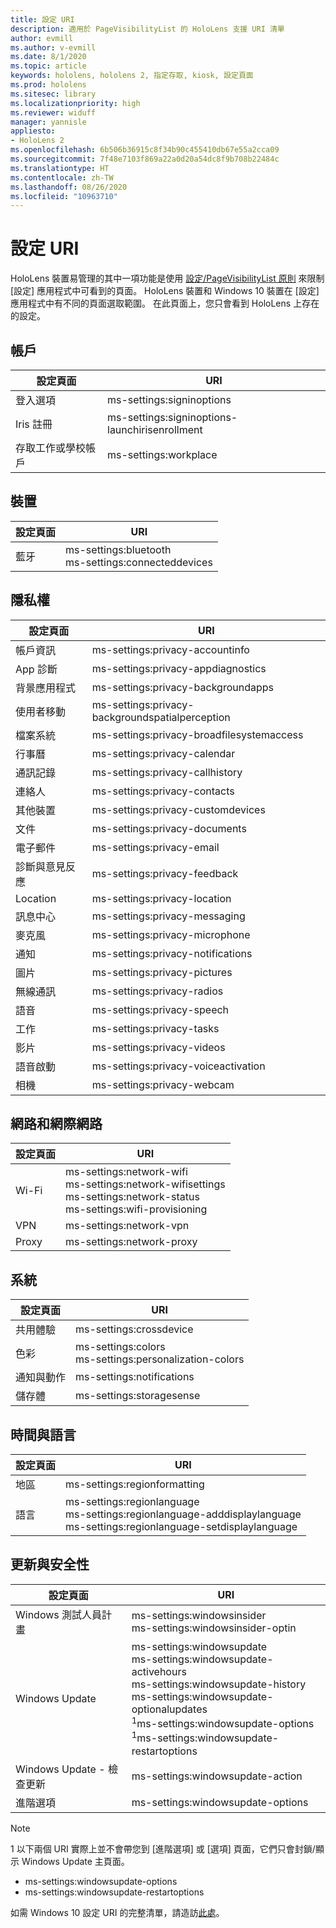 ```yaml
---
title: 設定 URI
description: 適用於 PageVisibilityList 的 HoloLens 支援 URI 清單
author: evmill
ms.author: v-evmill
ms.date: 8/1/2020
ms.topic: article
keywords: hololens, hololens 2, 指定存取, kiosk, 設定頁面
ms.prod: hololens
ms.sitesec: library
ms.localizationpriority: high
ms.reviewer: widuff
manager: yannisle
appliesto:
- HoloLens 2
ms.openlocfilehash: 6b506b36915c8f34b90c455410db67e55a2cca09
ms.sourcegitcommit: 7f48e7103f869a22a0d20a54dc8f9b708b22484c
ms.translationtype: HT
ms.contentlocale: zh-TW
ms.lasthandoff: 08/26/2020
ms.locfileid: "10963710"
---
```

# 設定 URI

HoloLens 裝置易管理的其中一項功能是使用 [設定/PageVisibilityList 原則](https://docs.microsoft.com/windows/client-management/mdm/policy-csp-settings#settings-pagevisibilitylist) 來限制 [設定] 應用程式中可看到的頁面。 HoloLens 裝置和 Windows 10 裝置在 [設定] 應用程式中有不同的頁面選取範圍。 在此頁面上，您只會看到 HoloLens 上存在的設定。 

## 帳戶
| 設定頁面           | URI                                            |
|-------------------------|------------------------------------------------|
| 登入選項         | ms-settings:signinoptions                      |
| Iris 註冊       | ms-settings:signinoptions-launchirisenrollment |
| 存取工作或學校帳戶 | ms-settings:workplace                          |

## 裝置
| 設定頁面 | URI                          |
|---------------|------------------------------|
| 藍牙     | ms-settings:bluetooth <br> ms-settings:connecteddevices |

## 隱私權
| 設定頁面            | URI                                             |
|--------------------------|-------------------------------------------------|
| 帳戶資訊             | ms-settings:privacy-accountinfo                 |
| App 診斷        | ms-settings:privacy-appdiagnostics              |
| 背景應用程式        | ms-settings:privacy-backgroundapps              |
| 使用者移動           | ms-settings:privacy-backgroundspatialperception |
| 檔案系統              | ms-settings:privacy-broadfilesystemaccess       |
| 行事曆                 | ms-settings:privacy-calendar                    |
| 通訊記錄             | ms-settings:privacy-callhistory                 |
| 連絡人                 | ms-settings:privacy-contacts                    |
| 其他裝置            | ms-settings:privacy-customdevices               |
| 文件                | ms-settings:privacy-documents                   |
| 電子郵件                    | ms-settings:privacy-email                       |
| 診斷與意見反應 | ms-settings:privacy-feedback                    |
| Location                 | ms-settings:privacy-location                    |
| 訊息中心                | ms-settings:privacy-messaging                   |
| 麥克風               | ms-settings:privacy-microphone                  |
| 通知            | ms-settings:privacy-notifications               |
| 圖片                 | ms-settings:privacy-pictures                    |
| 無線通訊                   | ms-settings:privacy-radios                      |
| 語音                   | ms-settings:privacy-speech                      |
| 工作                    | ms-settings:privacy-tasks                       |
| 影片                   | ms-settings:privacy-videos                      |
| 語音啟動       | ms-settings:privacy-voiceactivation             |
| 相機                   | ms-settings:privacy-webcam                      |

## 網路和網際網路
| 設定頁面 | URI                              |
|---------------|----------------------------------|
| Wi-Fi  | ms-settings:network-wifi<br>ms-settings:network-wifisettings<br>ms-settings:network-status<br>ms-settings:wifi-provisioning    |
| VPN   | ms-settings:network-vpn          |
| Proxy | ms-settings:network-proxy        |

## 系統
| 設定頁面      | URI                                |
|--------------------|------------------------------------|
| 共用體驗 | ms-settings:crossdevice            |
| 色彩             | ms-settings:colors<br>ms-settings:personalization-colors |
| 通知與動作  | ms-settings:notifications          |
| 儲存體            | ms-settings:storagesense           |

## 時間與語言
| 設定頁面 | URI                                           |
|---------------|-----------------------------------------------|
| 地區        | ms-settings:regionformatting                  |
| 語言      | ms-settings:regionlanguage<br>ms-settings:regionlanguage-adddisplaylanguage<br>ms-settings:regionlanguage-setdisplaylanguage |

## 更新與安全性
| 設定頁面                         | URI                                       |
|---------------------------------------|-------------------------------------------|
| Windows 測試人員計畫               | ms-settings:windowsinsider <br>ms-settings:windowsinsider-optin          |
| Windows Update                        | ms-settings:windowsupdate<br> ms-settings:windowsupdate-activehours  <br> ms-settings:windowsupdate-history <br> ms-settings:windowsupdate-optionalupdates <br><sup>1</sup>ms-settings:windowsupdate-options<br><sup>1</sup>ms-settings:windowsupdate-restartoptions |
| Windows Update - 檢查更新 | ms-settings:windowsupdate-action          |
| 進階選項                    | ms-settings:windowsupdate-options         |

> [!NOTE]
>  1 以下兩個 URI 實際上並不會帶您到 [進階選項] 或 [選項] 頁面，它們只會封鎖/顯示 Windows Update 主頁面。 
> - ms-settings:windowsupdate-options
> - ms-settings:windowsupdate-restartoptions 

如需 Windows 10 設定 URI 的完整清單，請造訪[此處](https://docs.microsoft.com/windows/uwp/launch-resume/launch-settings-app#ms-settings-uri-scheme-reference)。 
